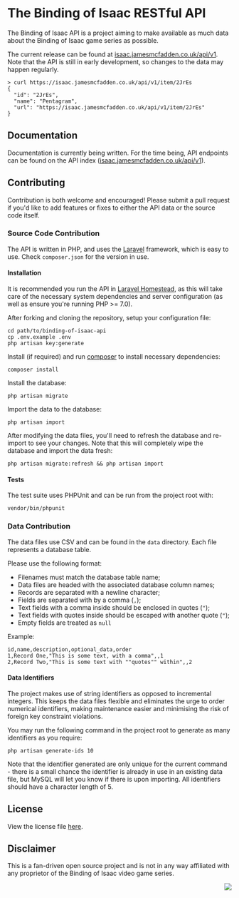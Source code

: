 # The Binding of Isaac RESTful API

The Binding of Isaac API is a project aiming to make available as much data about the Binding of Isaac game series as possible.

The current release can be found at [isaac.jamesmcfadden.co.uk/api/v1](https://isaac.jamesmcfadden.co.uk/api/v1). Note that the API is still in early development, so changes to the data may happen regularly.

    > curl https://isaac.jamesmcfadden.co.uk/api/v1/item/2JrEs
    {
      "id": "2JrEs",
      "name": "Pentagram",
      "url": "https://isaac.jamesmcfadden.co.uk/api/v1/item/2JrEs"
    }

## Documentation

Documentation is currently being written. For the time being, API endpoints can be found on the API index ([isaac.jamesmcfadden.co.uk/api/v1](https://isaac.jamesmcfadden.co.uk/api/v1)).

## Contributing

Contribution is both welcome and encouraged! Please submit a pull request if you'd like to add features or fixes to either the API data or the source code itself.

### Source Code Contribution

The API is written in PHP, and uses the [Laravel](https://laravel.com/docs) framework, which is easy to use. Check `composer.json` for the version in use.

#### Installation

It is recommended you run the API in [Laravel Homestead](https://laravel.com/docs/homestead), as this will take care of the necessary system dependencies and server configuration (as well as ensure you're running PHP >= 7.0).

After forking and cloning the repository, setup your configuration file:

    cd path/to/binding-of-isaac-api
    cp .env.example .env
    php artisan key:generate

Install (if required) and run [composer](https://getcomposer.org) to install necessary dependencies:

    composer install
    
Install the database:

    php artisan migrate
    
Import the data to the database:
    
    php artisan import
    
After modifying the data files, you'll need to refresh the database and re-import to see your changes. Note that this will completely wipe the database and import the data fresh:

    php artisan migrate:refresh && php artisan import

#### Tests

The test suite uses PHPUnit and can be run from the project root with:

    vendor/bin/phpunit

### Data Contribution

The data files use CSV and can be found in the `data` directory. Each file represents a database table.

Please use the following format:

- Filenames must match the database table name;
- Data files are headed with the associated database column names;
- Records are separated with a newline character;
- Fields are separated with by a comma (`,`);
- Text fields with a comma inside should be enclosed in quotes (`"`);
- Text fields with quotes inside should be escaped with another quote (`"`);
- Empty fields are treated as `null`

Example:

    id,name,description,optional_data,order
    1,Record One,"This is some text, with a comma",,1
    2,Record Two,"This is some text with ""quotes"" within",,2

#### Data Identifiers

The project makes use of string identifiers as opposed to incremental integers. This keeps the data files flexible and eliminates the urge to order numerical identifiers, making maintenance easier and minimising the risk of foreign key constraint violations.

You may run the following command in the project root to generate as many identifiers as you require:

    php artisan generate-ids 10

Note that the identifier generated are only unique for the current command - there is a small chance the identifier is already in use in an existing data file, but MySQL will let you know if there is upon importing. All identifiers should have a character length of 5.

## License

View the license file [here](https://github.com/jamesmcfadden/binding-of-isaac-api/blob/master/LICENSE.md).

## Disclaimer

This is a fan-driven open source project and is not in any way affiliated with any proprietor of the Binding of Isaac video game series.

<img style="float: right;" src="https://s11.postimg.org/71lnw7tn7/Isaac_Descent.png">
